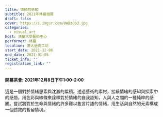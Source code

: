 ```yaml
---
title: 情緒的感知
subtitle: 2021年林巖個展
draft: false
cover: https://i.imgur.com/UWBz8bJ.jpg
categories:
  - visual_art
host: 清華大學藝術中心
performer: 林巖
location: 清大藝術工坊
start_date: 2021-12-08
end_date: 2021-01-05
ticket_info: ""
registration_link: ""
---
```


#### 開幕茶會: 2021年12月8日下午1:00-2:00

這是一個對於情緒思索與沈澱的累積。透過藝術的素材，接續情緒的感知與探索中的感悟。用色彩與線條來詮釋對於情緒的自我認知，人與人之間的一種純粹的感觸。嘗試將對於生命與情緒的許多難以隻言片語的情緒，用生活與自然的元素構成一個述敘的暫留情境。


